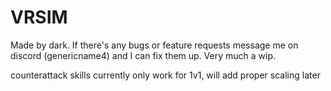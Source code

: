 # VRSIM
Made by dark. If there's any bugs or feature requests message me on discord (genericname4) and I can fix them up. Very much a wip.

counterattack skills currently only work for 1v1, will add proper scaling later
